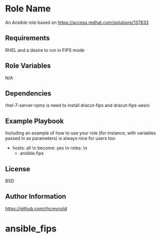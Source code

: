 Role Name
=========

An Ansible role based on https://access.redhat.com/solutions/137833

Requirements
------------

RHEL and a desire to run in FIPS mode

Role Variables
--------------

N/A

Dependencies
------------

rhel-7-server-rpms is need to install dracut-fips and dracut-fips-aesni

Example Playbook
----------------

Including an example of how to use your role (for instance, with variables passed in as parameters) is always nice for users too:

- hosts: all \n
  become: yes \n
  roles: \n
    - ansible.fips


License
-------

BSD

Author Information
------------------

https://github.com/rhcreynold
# ansible_fips
